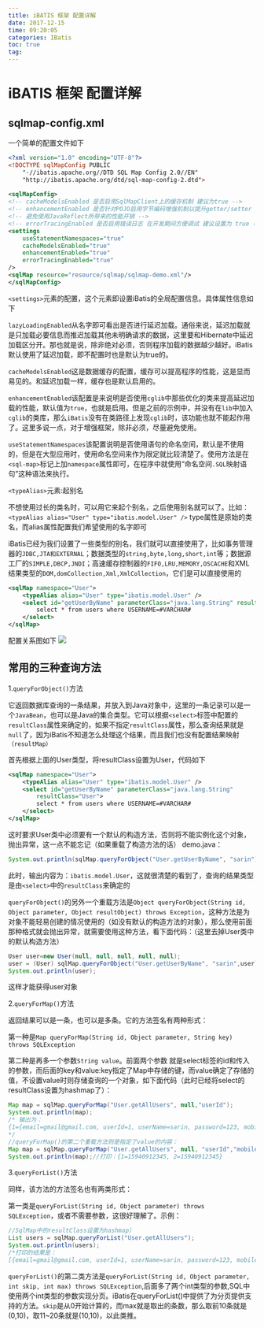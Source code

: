 ```yaml
---
title: iBATIS 框架 配置详解
date: 2017-12-15
time: 09:20:05
categories: IBatis
toc: true
tag: 
---
```

</p>

# iBATIS 框架 配置详解

## sqlmap-config.xml

一个简单的配置文件如下
```xml
<?xml version="1.0" encoding="UTF-8"?>
<!DOCTYPE sqlMapConfig PUBLIC
    "-//ibatis.apache.org//DTD SQL Map Config 2.0//EN"
    "http://ibatis.apache.org/dtd/sql-map-config-2.dtd">
    
<sqlMapConfig>
<!-- cacheModelsEnabled 是否启用SqlMapClient上的缓存机制 建议为true -->
<!-- enhancementEnabled 是否针对POJO启用字节编码增强机制以提升getter/setter 的调用效能  -->
<!-- 避免使用JavaReflect所带来的性能开销 -->
<!-- errorTracingEnabled 是否启用错误日志 在开发期间方便调试 建议设置为 true -->
<settings
    useStatementNamespaces="true"
    cacheModelsEnabled="true"
    enhancementEnabled="true"
    errorTracingEnabled="true"
/>
<sqlMap resource="resource/sqlmap/sqlmap-demo.xml"/>
</sqlMapConfig>

```

`<settings>`元素的配置，这个元素即设置iBatis的全局配置信息。具体属性信息如下

`lazyLoadingEnabled`从名字即可看出是否进行延迟加载。通俗来说，延迟加载就是只加载必要信息而推迟加载其他未明确请求的数据，这里要和Hibernate中延迟加载区分开。那也就是说，除非绝对必须，否则程序加载的数据越少越好。iBatis默认使用了延迟加载，即不配置时也是默认为true的。 

`cacheModelsEnabled`这是数据缓存的配置，缓存可以提高程序的性能，这是显而易见的。和延迟加载一样，缓存也是默认启用的。 

`enhancementEnabled`该配置是来说明是否使用`cglib`中那些优化的类来提高延迟加载的性能，默认值为`true`，也就是启用。但是之前的示例中，并没有在`lib`中加入`cglib`的类库，那么`iBatis`没有在类路径上发现`cglib`时，该功能也就不能起作用了。这里多说一点，对于增强框架，除非必须，尽量避免使用。 

`useStatementNamespaces`该配置说明是否使用语句的命名空间，默认是不使用的，但是在大型应用时，使用命名空间来作为限定就比较清楚了。使用方法是在`<sql-map>`标记上加`namespace`属性即可，在程序中就使用“命名空间`.SQL`映射语句”这种语法来执行。

`<typeAlias>`元素:起别名

不想使用过长的类名时，可以用它来起个别名，之后使用别名就可以了。比如：
`<typeAlias alias="User" type="ibatis.model.User" />`
type属性是原始的类名，而alias属性配置我们希望使用的名字即可

iBatis已经为我们设置了一些类型的别名，我们就可以直接使用了，比如事务管理器的`JDBC,JTA和EXTERNAL`；数据类型的`string,byte,long,short,int`等；数据源工厂的`SIMPLE,DBCP,JNDI`；高速缓存控制器的`FIFO,LRU,MEMORY,OSCACHE`和XML结果类型的`DOM,domCollection,Xml,XmlCollection`，它们是可以直接使用的

```xml
<sqlMap namespace="User">  
    <typeAlias alias="User" type="ibatis.model.User" />  
    <select id="getUserByName" parameterClass="java.lang.String" resultClass="User">  
        select * from users where USERNAME=#VARCHAR#  
    </select>
</sqlMap>  
```

配置关系图如下
![](../img/1476328818405984.jpg)

## 常用的三种查询方法

1.`queryForObject()`方法

它返回数据库查询的一条结果，并放入到Java对象中，这里的一条记录可以是一个`JavaBean`，也可以是Java的集合类型。它可以根据`<select>`标签中配置的`resultClass`属性来确定的，如果不指定`resultClass`属性，那么查询结果就是`null`了，因为iBatis不知道怎么处理这个结果，而且我们也没有配置结果映射`（resultMap）`

首先根据上面的User类型，将resultClass设置为User，代码如下
```xml
<sqlMap namespace="User">  
    <typeAlias alias="User" type="ibatis.model.User" />  
    <select id="getUserByName" parameterClass="java.lang.String"  
        resultClass="User">  
        select * from users where USERNAME=#VARCHAR#  
    </select>  
</sqlMap>  
```

这时要求User类中必须要有一个默认的构造方法，否则将不能实例化这个对象，抛出异常，这一点不能忘记（如果重载了构造方法的话）  demo.java：
```java
System.out.println(sqlMap.queryForObject("User.getUserByName", "sarin").getClass().getName());
```
此时，输出内容为：`ibatis.model.User`，这就很清楚的看到了，查询的结果类型是由`<select>`中的`resultClass`来确定的

`queryForObject()`的另外一个重载方法是`Object queryForObject(String id, Object parameter, Object resultObject) throws Exception`，这种方法是为对象不能轻易创建的情况使用的（如没有默认的构造方法的对象），那么使用前面那种格式就会抛出异常，就需要使用这种方法，看下面代码：（这里去掉User类中的默认构造方法） 
```java
User user=new User(null, null, null, null, null);  
user = (User) sqlMap.queryForObject("User.getUserByName", "sarin",user);  
System.out.println(user);
```
这样才能获得user对象

2.`queryForMap()`方法

返回结果可以是一条，也可以是多条。它的方法签名有两种形式：

第一种是`Map queryForMap(String id, Object parameter, String key) throws SQLException`

第二种是再多一个参数`String value`。前面两个参数 就是select标签的id和传入的参数，而后面的key和value:key指定了Map中存储的键，而value确定了存储的值，不设置value时则存储查询的一个对象，如下面代码（此时已经将select的resultClass设置为hashmap了）： 
```java
Map map = sqlMap.queryForMap("User.getAllUsers", null,"userId");  
System.out.println(map);
/* 输出为：
{1={email=gmail@gmail.com, userId=1, userName=sarin, password=123, mobile=15940912345}, 2={email=gmail@gmail.com, userId=2, userName=sarin, password=123, mobile=15940912345}} 
*/
//queryForMap()的第二个重载方法则是指定了value的内容： 
Map map = sqlMap.queryForMap("User.getAllUsers", null, "userId","mobile");  
System.out.println(map);//打印：{1=15940912345, 2=15940912345}
```

3.`queryForList()`方法

同样，该方法的方法签名也有两类形式：

第一类是`queryForList(String id, Object parameter) throws SQLException`，或者不需要参数，这很好理解了。示例：
```java
//SqlMap中的resultClass设置为hashmap） 
List users = sqlMap.queryForList("User.getAllUsers");  
System.out.println(users);
/*打印的结果是：
[{email=gmail@gmail.com, userId=1, userName=sarin, password=123, mobile=15940912345}, {email=gmail@gmail.com, userId=2, userName=sarin, password=123, mobile=15940912345}]*/
```

`queryForList()`的第二类方法是`queryForList(String id, Object parameter, int skip, int max) throws SQLException`,后面多了两个int类型的参数,SQL中使用两个int类型的参数实现分页。iBatis在queryForList()中提供了为分页提供支持的方法。`skip`是从0开始计算的，而max就是取出的条数，那么取前10条就是(0,10)，取11~20条就是(10,10)，以此类推。 
    
